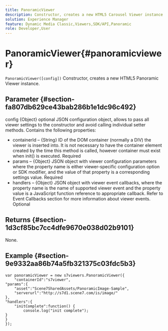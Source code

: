 ```yaml
---
title: PanoramicViewer
description: Constructor, creates a new HTML5 Carousel Viewer instance.
solution: Experience Manager
feature: Dynamic Media Classic,Viewers,SDK/API,Panoramic
role: Developer,User
---
```

# PanoramicViewer{#panoramicviewer}

`PanoramicViewer([config])`
Constructor, creates a new HTML5 Panoramic Viewer instance.

## Parameter {#section-fa807db629ce43bab286b1e1dc96c492}

config
{Object} optional JSON configuration object, allows to pass all viewer settings to the constructor and avoid calling individual setter methods. Contains the following properties:
* containerId – {String} ID of the DOM container (normally a DIV) the viewer is inserted into. It is not necessary to have the container element created by the time this method is called, however container must exist when init() is executed. Required
* params – {Object} JSON object with viewer configuration parameters where the property name is either viewer-specific configuration option or SDK modifier, and the value of that property is a corresponding settings value. Required
* handlers – {Object} JSON object with viewer event callbacks, where the property name is the name of supported viewer event and the property value is a JavaScript function reference to appropriate callback. Refer to Event Callbacks section for more information about viewer events. Optional


## Returns {#section-1d3cf85bc7cc4dfe9670e038d02b9101}

None.

## Example {#section-9e9332aa86b74a5fb321375c03fdc5b3}

```
var panoramicViewer = new s7viewers.PanoramicViewer({
	"containerId":"s7viewer",
"params":{
	"asset":"Scene7SharedAssets/PanoramicImage-Sample",
	"serverurl":"http://s7d1.scene7.com/is/image/"
},
"handlers":{
	"initComplete":function() {
		console.log("init complete");
}
}
});
```
